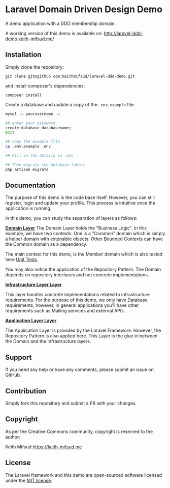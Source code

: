 # Laravel Domain Driven Design Demo

A demo application with a DDD membership domain.

A working version of this demo is available on: http://laravel-ddd-demo.keith-mifsud.me/

## Installation

Simply clone the repository:

`git clone git@github.com:keithmifsud/laravel-ddd-demo.git`

and install composer's dependencies:

`composer install`

Create a database and update a copy of the `.env.example` file:

```bash
mysql -u yourusername -p

## enter your password
create database databasename;
exit

## copy the example file
cp .env.example .env

## Fill in the details in .env

## Then migrate the database tables
php artisan migrate
```


## Documentation

The purpose of this demo is the code base itself. However, you can still register, login and update your profile. This process is intuitive once the application is running.

In this demo, you can study the separation of layers as follows:

__[Domain Layer](https://github.com/keithmifsud/laravel-ddd-demo/tree/master/src/Domain)__
The Domain Layer holds the "Business Logic". In this example, we have two contexts. One is a "Common" domain which is simply a helper domain with extensible objects. Other Bounded Contexts can have the Common domain as a dependency.

The main context for this demo, is the Member domain which is also tested here [Unit Tests](https://github.com/keithmifsud/laravel-ddd-demo/tree/master/tests/Unit/Domain/Member).

You may also notice the application of the Repository Pattern. The Domain depends on repository interfaces and not concrete implementations.

__[Infrastructure Layer Layer](https://github.com/keithmifsud/laravel-ddd-demo/tree/master/src/Infrastructure)__

This layer handles concrete implementations related to infrastructure requirements. For the purpose of this demo, we only have Database requirements, however, in general applications you'll have other requirements such as Mailing services and external APIs.


__[Application Layer Layer](https://github.com/keithmifsud/laravel-ddd-demo/tree/master/app)__

The Application Layer is provided by the Laravel Framework. However, the Repository Pattern is also applied here. This Layer is the glue in between the Domain and the Infrastructure layers.

## Support

If you need any help or have any comments, please submit an issue on GitHub.

## Contribution

Simply fork this repository and submit a PR with your changes.

## Copyright

As per the Creative Commons community, copyright is reserved to the author:

Keith Mifsud <https://keith-mifsud.me>

## License

The Laravel framework and this demo are open-sourced software licensed under the [MIT license](https://opensource.org/licenses/MIT).

